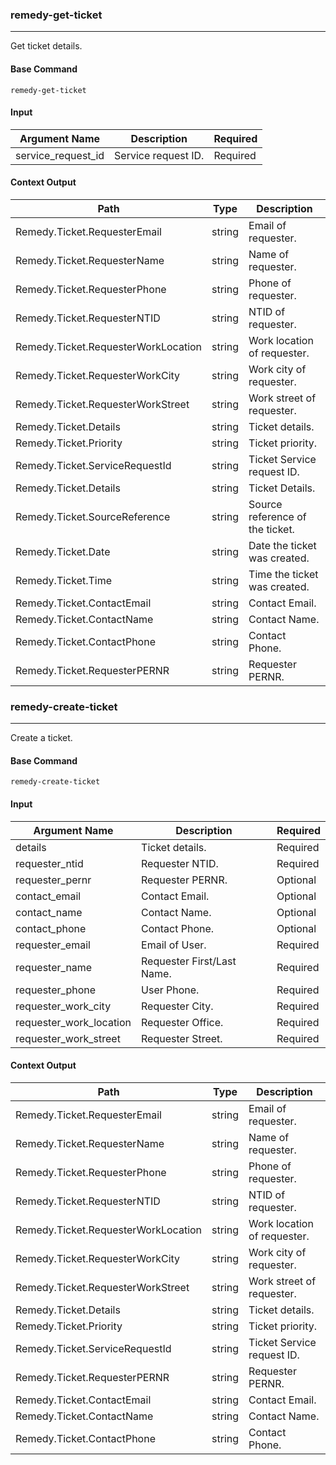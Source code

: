 
### remedy-get-ticket

***
Get ticket details.

#### Base Command

`remedy-get-ticket`

#### Input

| **Argument Name** | **Description** | **Required** |
| --- | --- | --- |
| service_request_id | Service request ID. | Required | 

#### Context Output

| **Path** | **Type** | **Description** |
| --- | --- | --- |
| Remedy.Ticket.RequesterEmail | string | Email of requester. | 
| Remedy.Ticket.RequesterName | string | Name of requester. | 
| Remedy.Ticket.RequesterPhone | string | Phone of requester. | 
| Remedy.Ticket.RequesterNTID | string | NTID of requester. | 
| Remedy.Ticket.RequesterWorkLocation | string | Work location of requester. | 
| Remedy.Ticket.RequesterWorkCity | string | Work city of requester. | 
| Remedy.Ticket.RequesterWorkStreet | string | Work street of requester. | 
| Remedy.Ticket.Details | string | Ticket details. | 
| Remedy.Ticket.Priority | string | Ticket priority. | 
| Remedy.Ticket.ServiceRequestId | string | Ticket Service request ID. | 
| Remedy.Ticket.Details | string | Ticket Details. | 
| Remedy.Ticket.SourceReference | string | Source reference of the ticket. | 
| Remedy.Ticket.Date | string | Date the ticket was created. | 
| Remedy.Ticket.Time | string | Time the ticket was created. | 
| Remedy.Ticket.ContactEmail | string | Contact Email. | 
| Remedy.Ticket.ContactName | string | Contact Name. | 
| Remedy.Ticket.ContactPhone | string | Contact Phone. | 
| Remedy.Ticket.RequesterPERNR | string | Requester PERNR. | 

### remedy-create-ticket

***
Create a ticket.

#### Base Command

`remedy-create-ticket`

#### Input

| **Argument Name** | **Description** | **Required** |
| --- | --- | --- |
| details | Ticket details. | Required | 
| requester_ntid | Requester NTID. | Required | 
| requester_pernr | Requester PERNR. | Optional | 
| contact_email | Contact Email. | Optional | 
| contact_name | Contact Name. | Optional | 
| contact_phone | Contact Phone. | Optional | 
| requester_email | Email of User. | Required | 
| requester_name | Requester First/Last Name. | Required | 
| requester_phone | User Phone. | Required | 
| requester_work_city | Requester City. | Required | 
| requester_work_location | Requester Office. | Required | 
| requester_work_street | Requester Street. | Required | 

#### Context Output

| **Path** | **Type** | **Description** |
| --- | --- | --- |
| Remedy.Ticket.RequesterEmail | string | Email of requester. | 
| Remedy.Ticket.RequesterName | string | Name of requester. | 
| Remedy.Ticket.RequesterPhone | string | Phone of requester. | 
| Remedy.Ticket.RequesterNTID | string | NTID of requester. | 
| Remedy.Ticket.RequesterWorkLocation | string | Work location of requester. | 
| Remedy.Ticket.RequesterWorkCity | string | Work city of requester. | 
| Remedy.Ticket.RequesterWorkStreet | string | Work street of requester. | 
| Remedy.Ticket.Details | string | Ticket details. | 
| Remedy.Ticket.Priority | string | Ticket priority. | 
| Remedy.Ticket.ServiceRequestId | string | Ticket Service request ID. | 
| Remedy.Ticket.RequesterPERNR | string | Requester PERNR. | 
| Remedy.Ticket.ContactEmail | string | Contact Email. | 
| Remedy.Ticket.ContactName | string | Contact Name. | 
| Remedy.Ticket.ContactPhone | string | Contact Phone. | 
